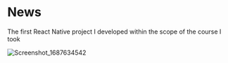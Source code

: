 # News
The first React Native project I developed within the scope of the course I took


![Screenshot_1687634542](https://github.com/aliahmetbme/News/assets/110021045/ddb31e67-ca9e-41ae-ad3d-b8305ca88f2f)
